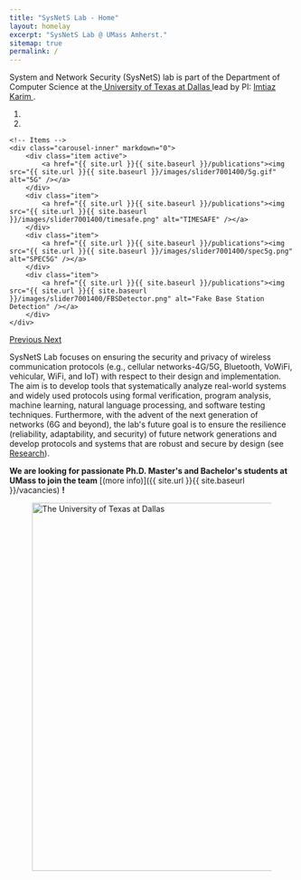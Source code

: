 ```yaml
---
title: "SysNetS Lab - Home"
layout: homelay
excerpt: "SysNetS Lab @ UMass Amherst."
sitemap: true
permalink: /
---
```


System and Network Security (SysNetS) lab is part of the Department of Computer Science at the<a href="https://www.utdallas.edu/" target="_blank"> University of Texas at Dallas <i class="fa fa-external-link"></i></a> lead by PI: <a href="https://www.imtiazkarim.net/" target="_blank"> Imtiaz Karim  <i class="fa fa-external-link"></i></a>.


<div markdown="0" id="carousel" class="carousel slide" data-ride="carousel" data-interval="4000" data-pause="hover" >
    <!-- Menu -->
    <ol class="carousel-indicators">
        <li data-target="#carousel" data-slide-to="0" class="active"></li>
        <li data-target="#carousel" data-slide-to="1"></li>
    </ol>

    <!-- Items -->
    <div class="carousel-inner" markdown="0">
        <div class="item active">
            <a href="{{ site.url }}{{ site.baseurl }}/publications"><img src="{{ site.url }}{{ site.baseurl }}/images/slider7001400/5g.gif" alt="5G" /></a>
        </div>
        <div class="item">
            <a href="{{ site.url }}{{ site.baseurl }}/publications"><img src="{{ site.url }}{{ site.baseurl }}/images/slider7001400/timesafe.png" alt="TIMESAFE" /></a>
        </div>
        <div class="item">
            <a href="{{ site.url }}{{ site.baseurl }}/publications"><img src="{{ site.url }}{{ site.baseurl }}/images/slider7001400/spec5g.png" alt="SPEC5G" /></a>
        </div>
        <div class="item">
            <a href="{{ site.url }}{{ site.baseurl }}/publications"><img src="{{ site.url }}{{ site.baseurl }}/images/slider7001400/FBSDetector.png" alt="Fake Base Station Detection" /></a>
        </div>
    </div>
  
  <a class="left carousel-control" href="#carousel" role="button" data-slide="prev">
    <span class="glyphicon glyphicon-chevron-left" aria-hidden="true"></span>
    <span class="sr-only">Previous</span>
  </a>
  <a class="right carousel-control" href="#carousel" role="button" data-slide="next">
    <span class="glyphicon glyphicon-chevron-right" aria-hidden="true"></span>
    <span class="sr-only">Next</span>
  </a>
</div>


SysNetS Lab focuses on ensuring the security and privacy of wireless communication protocols (e.g., cellular networks-4G/5G, Bluetooth, VoWiFi, vehicular, WiFi, and IoT) with respect to their design and implementation. The aim is to develop tools that systematically analyze real-world systems and widely used protocols using formal verification, program analysis, machine learning, natural language processing, and software testing techniques. Furthermore, with the advent of the next generation of networks (6G and beyond), the lab's future goal is to ensure the resilience (reliability, adaptability, and security) of future network generations and develop protocols and systems that are robust and secure by design (see [Research](research)).


**We are  looking for passionate Ph.D. Master's and Bachelor's students at UMass to join the team** [(more info)]({{ site.url }}{{ site.baseurl }}/vacancies) **!**


<!-- We are grateful for funding from Leiden University, [NWO](www.nwo.nl) ([Vidi talent scheme](http://www.nwo.nl/en/research-and-results/programmes/Talent+Scheme) and the [Frontiers in Nanoscience program](https://www.universiteitleiden.nl/en/research/research-projects/science/frontiers-of-nanoscience-nanofront)), and from an [ERC starting grant](https://erc.europa.eu/funding/starting-grants). -->

<figure class="fourth">

  <a href="https://www.umass.edu/" target="_blank"><img src="{{ site.url }}{{ site.baseurl }}/images/logopic/utd_line.jpg" style="width: 650px" alt="The University of Texas at Dallas"></a>
  <!-- <a href="https://www.nsf.gov/" target="_blank"><img src="{{ site.url }}{{ site.baseurl }}/images/logopic/nsf.jfif" style="width: 200px" alt="National Science Foundation"></a> -->
  <!-- <a href="https://cqn-erc.org/" target="_blank"><img src="{{ site.url }}{{ site.baseurl }}/images/logopic/cqn.png" style="width: 200px" alt="Center for Quantum Networks"></a> -->

</figure>
